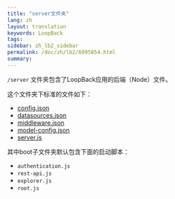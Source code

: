 ```yaml
---
title: "server文件夹"
lang: zh
layout: translation
keywords: LoopBack
tags:
sidebar: zh_lb2_sidebar
permalink: /doc/zh/lb2/6095054.html
summary:
---
```


`/server` 文件夹包含了LoopBack应用的后端（Node）文件。

这个文件夹下标准的文件如下：

*   [config.json](/doc/{{page.lang}}/lb2/config.json.html)
*   [datasources.json](/doc/{{page.lang}}/lb2/datasources.json.html)
*   [middleware.json](/doc/{{page.lang}}/lb2/middleware.json.html)
*   [model-config.json](/doc/{{page.lang}}/lb2/model-config.json.html)
*   [server.js](/doc/{{page.lang}}/lb2/server.js.html)

其中boot子文件夹默认包含下面的启动脚本：

*   `authentication.js`
*   `rest-api.js`
*   `explorer.js  `
*   `root.js`
